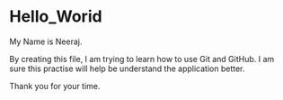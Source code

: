 # Hello_Worid

My Name is Neeraj.

By creating this file, I am trying to learn how to use Git and GitHub. I am sure this practise will help be understand the application better.

Thank you for your time.

